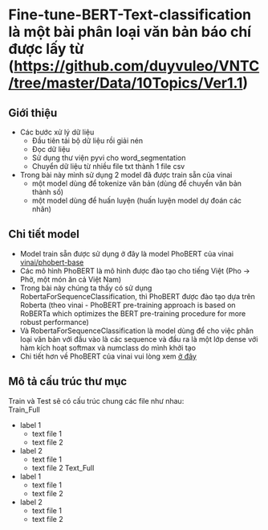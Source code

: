 # Fine-tune-BERT-Text-classification là một bài phân loại văn bản báo chí được lấy từ (https://github.com/duyvuleo/VNTC/tree/master/Data/10Topics/Ver1.1)
## Giới thiệu
- Các bước xử lý dữ liệu
  - Đầu tiên tải bộ dữ liệu rồi giải nén
  - Đọc dữ liệu
  - Sử dụng thư viện pyvi cho word_segmentation
  - Chuyển dữ liệu từ nhiều file txt thành 1 file csv
- Trong bài này mình sử dụng 2 model đã được train sẵn của vinai
  - một model dùng để tokenize văn bản (dùng để chuyển văn bản thành số)
  - một model dùng để huấn luyện (huấn luyện model dự đoán các nhãn)
## Chi tiết model
- Model train sẵn được sử dụng ở đây là model PhoBERT của vinai <a href='https://huggingface.co/vinai/phobert-base'>vinai/phobert-base</a>
- Các mô hình PhoBERT là mô hình được đào tạo cho tiếng Việt (Pho -> Phở, một món ăn cả Việt Nam)
- Trong bài này chúng ta thấy có sử dụng RobertaForSequenceClassification, thì PhoBERT được đào tạo dựa trên Roberta (theo vinai - PhoBERT pre-training approach is based on RoBERTa which optimizes the BERT pre-training procedure for more robust performance)
- Và RobertaForSequenceClassification là model dùng để cho việc phân loại văn bản với đầu vào là các sequence và đầu ra là một lớp dense với hàm kích hoạt softmax và numclass do mình khởi tạo 
- Chi tiết hơn về PhoBERT của vinai vui lòng xem <a href='https://github.com/VinAIResearch/PhoBERT'>ở đây</a>
## Mô tả cấu trúc thư mục
Train và Test sẽ có cấu trúc chung các file như nhau:  
Train_Full
- label 1
  - text file 1
  - text file 2
- label 2
  - text file 1
  - text file 2
Text_Full
- label 1
  - text file 1
  - text file 2
- label 2
  - text file 1
  - text file 2
